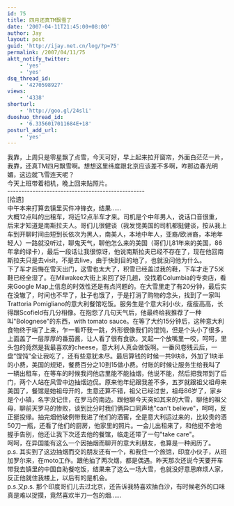 ```yaml
---
id: 75
title: 四月还真TM飘雪了
date: '2007-04-11T21:45:00+08:00'
author: Jay
layout: post
guid: 'http://ijay.net.cn/log/?p=75'
permalink: /2007/04/11/75
aktt_notify_twitter:
    - 'yes'
    - 'yes'
dsq_thread_id:
    - '4270598927'
views:
    - '4338'
shorturl:
    - 'http://goo.gl/24sli'
duoshuo_thread_id:
    - '6.3356017011684E+18'
posturl_add_url:
    - 'yes'
---
```


<div>我靠，上周只是零星飘了点雪，今天可好，早上起来拉开窗帘，外面白茫茫一片，我靠，还真TM四月飘雪啊。想想这里纬度跟北京应该差不多啊，咋那边春光明媚，这边就飞雪连天呢？</div>
<div>今天上班带着相机，晚上回来贴照片。</div>
<div> </div>
<div>-------------------------------------------------</div>
<div> </div>
<div>[拾遗]</div>
<div>中午本来打算去镇里买件冲锋衣，结果……</div>
<div>大概12点叫的出租车，将近12点半车才来。司机是个中年男人，说话口音很重，后来才知道是南斯拉夫人。哥们儿很健谈（我发觉美国的司机都挺健谈，按从我上车到开聊时间由短到长依次为黑人，南美人，本地中年人，亚裔/欧洲裔，本地年轻人）一路就没听过，聊鬼天气，聊他怎么来的美国（哥们儿81年来的美国，86年拿的绿卡），最后一段话让我很惊讶，他说南斯拉夫已经不存在了，现在他回南斯拉夫只是去visit，不是去live，由于快到目的地了，也就没问他为什么。</div>
<div>下了车才后悔在雪天出门，这雪也太大了，积雪已经盖过我的鞋，下车才走了5米鞋已经全湿了。在Milwakee大街上来回了好几趟，没找着Columbia的专卖店，看来Google Map上信息的时效性还是有点问题的。在大雪里走了有20分钟，最后实在没辙了，时间也不早了，肚子也饿了，于是打消了购物的念头，找到了一家叫Trattoria Pomigliano的意大利餐馆吃饭。服务生是个意大利小伙，瘦瘦高高，长得跟Scofield有几分相像。在抱怨了几句天气后，他最终给我推荐了一种叫&quot;Bolognese&quot;的东西，with tomato sauce。在等了大约15分钟后，这种意大利食物终于端了上来，乍一看吓我一跳，外形很像我们的馄饨，但是个头小了很多，上面盖了一层厚厚的番茄酱，让人看了很有食欲。叉起一个放嘴里一咬，呵呵，里头包的竟然是我最喜欢的cheese，意大利人真会做饭啊。一番风卷残云后，一盘“馄饨”全让我吃了，还有些意犹未尽。最后算钱的时候一共9块8，外加了1块半的小费，美国的规矩，餐费百分之10到15做小费。付账的时候让服务生给我叫了一辆出租车，在等车的时候我问他店里能不能抽烟，他说不能，然后把我带到了后门，两个人站在风雪中边抽烟边侃。原来他年纪跟我差不多，五岁就跟祖父祖母来美国了，餐馆是她祖母开的，生意还算不错，祖父已经过世，祖母86岁了，家乡是个小镇，名字没记住，在罗马的南边。跟他聊今天突如其来的大雪，聊他的祖父母，聊前天罗马的惨败，谈到比分时我们俩异口同声地&quot;can't believe&quot;，呵呵，反正挺投缘。抽完烟他破例带我进了他们的酒窖，全是意大利运过来的，比较贵的酒50刀一瓶，还看了他们的厨房，他家里的照片。一会儿出租来了，和他挺不舍地握手告别，他还让我下次还去他的餐馆，临走还带了一句&quot;take care&quot;。</div>
<div>呵呵，在异国能有这么一个因抽烟而聊开的意大利朋友，也算是一种阅历了。</div>
<div> </div>
<div>p.s. 其实到了这边抽烟而交的朋友还有一个，和我住一个旅馆，印度小伙子，从班加罗尔来，在moto工作。跟他抽了两次烟，都是偶遇。昨天那次还说今天要开车带我去镇里的中国自助餐吃饭，结果来了这么一场大雪，也就没好意思麻烦人家，反正他就住我楼上，以后有的是机会。</div>
<div> </div>
<div>p.s.又p.s. 那个印度哥们儿去过北京，还告诉我特喜欢抽白沙，有时候老外的口味真是难以捉摸，竟然喜欢半刀一包的烟……</div>